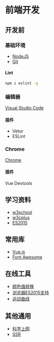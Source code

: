 # 前端开发
## 开发前
### 基础环境
- [NodeJS](https://nodejs.org/en/)
- [Git](https://git-scm.com/)

#### Lint
```cmd
npm i eslint -g
```

### 编辑器
[Visual Studio Code](https://code.visualstudio.com/)
#### 插件
- Vetur
- ESLint

### Chrome
[Chrome](https://api.shuax.com/tools/getchrome)
#### 插件
Vue Devtools

## 学习资料
- [w3school](http://www.w3school.com.cn/)
- [w3cplus](http://www.w3cplus.com/)
- [ES2015](//es6.ruanyifeng.com/)

## 常用库
- [Vue.js](//cn.vuejs.org)
- [Font Awesome](//fontawesome.com/icons?from=io)

## 在线工具
- [颜色值转换](http://www.sioe.cn/yingyong/yanse-rgb-16/)
- [浏览器ES2015支持](http://ruanyf.github.io/es-checker/index.cn.html)
- [运动曲线](http://cubic-bezier.com/#.17,.67,.83,.67)

## 其他通用
- [科学上网](http://poro.pub/auth/register?code=561555)
- [SSR](//raw.githubusercontent.com/zyfworks/ssr-backup/master/ShadowsocksR-4.6.1-win.7z)
